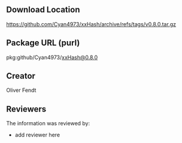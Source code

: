 ## Download Location

https://github.com/Cyan4973/xxHash/archive/refs/tags/v0.8.0.tar.gz

## Package URL (purl)

pkg:github/Cyan4973/xxHash@0.8.0

## Creator

Oliver Fendt

## Reviewers

The information was reviewed by:

* add reviewer here
